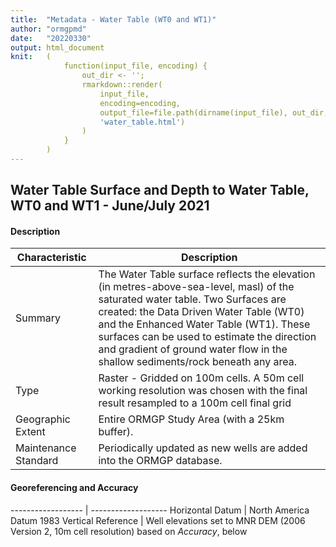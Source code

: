 ```yaml
---
title:  "Metadata - Water Table (WT0 and WT1)"
author: "ormgpmd"
date:   "20220330"
output: html_document
knit:   (
            function(input_file, encoding) {
                out_dir <- '';
                rmarkdown::render(
                    input_file,
                    encoding=encoding,
                    output_file=file.path(dirname(input_file), out_dir,
                    'water_table.html')
                )
            }
        )
---
```


## Water Table Surface and Depth to Water Table, WT0 and WT1 - June/July 2021

#### Description

Characteristic       | Description
-------------------- | -----------
Summary | The Water Table surface reflects the elevation (in metres-above-sea-level, masl) of the saturated water table.  Two Surfaces are created: the Data Driven Water Table (WT0) and the Enhanced Water Table (WT1).  These surfaces can be used to estimate the direction and gradient of ground water flow in the shallow sediments/rock beneath any area.
Type | Raster - Gridded on 100m cells.  A 50m cell working resolution was chosen with the final result resampled to a 100m cell final grid
Geographic Extent | Entire ORMGP Study Area (with a 25km buffer).
Maintenance Standard | Periodically updated as new wells are added into the ORMGP database.
                    
#### Georeferencing and Accuracy

------------------ | -------------------
Horizontal Datum | North America Datum 1983
Vertical Reference | Well elevations set to MNR DEM (2006 Version 2, 10m cell resolution) based on *Accuracy*, below



